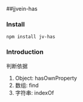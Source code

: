 ##jjvein-has

### Install

```
npm install jv-has
```

### Introduction

判断依据
1. Object: hasOwnProperty
2. 数组: find
3. 字符串: indexOf




